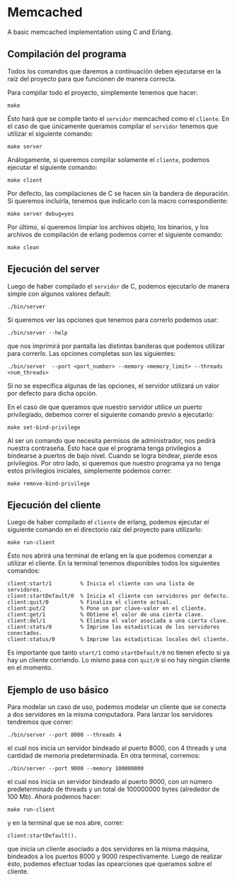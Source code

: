 # Memcached
A basic memcached implementation using C and Erlang.

## Compilación del programa
Todos los comandos que daremos a continuación deben ejecutarse en la raíz del proyecto para que funcionen de manera correcta.

Para compilar todo el proyecto, simplemente tenemos que hacer:

    make

  Ésto hará que se compile tanto el ```servidor``` memcached como el ```cliente```. En el caso de que únicamente queramos compilar el ```servidor``` tenemos que utilizar el siguiente comando:

    make server

Análogamente, si queremos compilar solamente el ```cliente```, podemos ejecutar el siguiente comando:

    make client

Por defecto, las compilaciones de C se hacen sin la bandera de depuración. Si queremos incluírla, tenemos que indicarlo con la macro correspondiente:

    make server debug=yes

Por último, si queremos limpiar los archivos objeto, los binarios, y los archivos de compilación de erlang podemos correr el siguiente comando:

    make clean

## Ejecución del server 
Luego de haber compilado el ```servidor``` de C, podemos ejecutarlo de manera simple con algunos valores default:

    ./bin/server

Si queremos ver las opciones que tenemos para correrlo podemos usar:

    ./bin/server --help

que nos imprimirá por pantalla las distintas banderas que podemos utilizar para correrlo. Las opciones completas son las siguientes:

    ./bin/server  --port <port_number> --memory <memory_limit> --threads <num_threads>

Si no se especifica algunas de las opciones, el servidor utilizará un valor por defecto para dicha opción.

En el caso de que queramos que nuestro servidor utilice un puerto privilegiado, debemos correr el siguiente comando previo a ejecutarlo:

    make set-bind-privilege

Al ser un comando que necesita permisos de administrador, nos pedirá nuestra contraseña. Ésto hace que el programa tenga privilegios a bindearse a puertos de bajo nivel. Cuando se logra bindear, pierde esos privilegios. Por otro lado, si queremos que nuestro programa ya no tenga estos privilegios iniciales, simplemente podemos correr:

    make remove-bind-privilege

## Ejecución del cliente
Luego de haber compilado el ```cliente``` de erlang, podemos ejecutar el siguiente comando en el directorio raiz del proyecto para utilizarlo:

    make run-client

Ésto nos abrirá una terminal de erlang en la que podemos comenzar a utilizar el cliente. En la terminal tenemos disponibles todos los siguientes comandos:

    client:start/1         % Inicia el cliente con una lista de servidores.
    client:startDefault/0  % Inicia el cliente con servidores por defecto.
    client:quit/0          % Finaliza el cliente actual.
    client:put/2           % Pone un par clave-valor en el cliente.
    client:get/1           % Obtiene el valor de una cierta clave.
    client:del/1           % Elimina el valor asociada a una cierta clave.
    client:stats/0         % Imprime las estadisticas de los servidores conectados.
    client:status/0        % Imprime las estadisticas locales del cliente.

Es importante que tanto ```start/1``` como ```startDefault/0``` no tienen efecto si ya hay un cliente corriendo. Lo mismo pasa con ```quit/0``` si no hay ningún cliente en el momento.

## Ejemplo de uso básico

Para modelar un caso de uso, podemos modelar un cliente que se conecta a dos servidores en la misma computadora. Para lanzar los servidores tendremos que correr:

    ./bin/server --port 8000 --threads 4

el cual nos inicia un servidor bindeado al puerto 8000, con 4 threads y una cantidad de memoria predeterminada. En otra terminal, corremos:

    ./bin/server --port 9000 --memory 100000000

el cual nos inicia un servidor bindeado al puerto 9000, con un número predeterminado de threads y un total de 100000000 bytes (alrededor de 100 Mb). Ahora podemos hacer:

    make run-client

y en la terminal que se nos abre, correr:

    client:startDefault().

que inicia un cliente asociado a dos servidores en la misma máquina, bindeados a los puertos 8000 y 9000 respectivamente. Luego de realizar ésto, podemos efectuar todas las opearciones que queramos sobre el cliente.